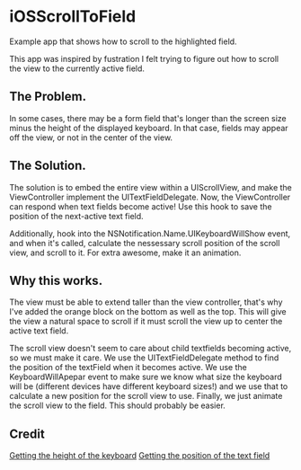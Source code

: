 # iOSScrollToField
Example app that shows how to scroll to the highlighted field.

This app was inspired by fustration I felt trying to figure out how to scroll the view to the currently active field.

## The Problem.
In some cases, there may be a form field that's longer than the screen size minus the height of the displayed keyboard. In that case, fields may appear off the view, or not in the center of the view. 

## The Solution.
The solution is to embed the entire view within a UIScrollView, and make the ViewController implement the UITextFieldDelegate. Now, the ViewController can respond when text fields become active! Use this hook to save the position of the next-active text field. 

Additionally, hook into the NSNotification.Name.UIKeyboardWillShow event, and when it's called, calculate the nessessary scroll position of the scroll view, and scroll to it. For extra awesome, make it an animation.

## Why this works.
The view must be able to extend taller than the view controller, that's why I've added the orange block on the bottom as well as the top. This will give the view a natural space to scroll if it must scroll the view up to center the active text field.

The scroll view doesn't seem to care about child textfields becoming active, so we must make it care. We use the UITextFieldDelegate method to find the position of the textField when it becomes active. We use the KeyboardWillApepar event to make sure we know what size the keyboard will be (different devices have different keyboard sizes!) and we use that to calculate a new position for the scroll view to use. Finally, we just animate the scroll view to the field. This should probably be easier.

## Credit
[Getting the height of the keyboard](https://stackoverflow.com/questions/31774006/how-to-get-height-of-keyboard)
[Getting the position of the text field](https://stackoverflow.com/questions/13056004/how-to-make-a-uiscrollview-auto-scroll-when-a-uitextfield-becomes-a-first-respon/33256560)
